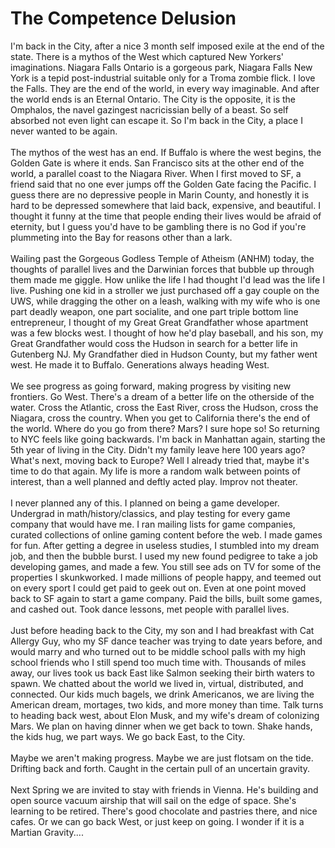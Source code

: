 The Competence Delusion
=======================

I&#39;m back in the City, after a nice 3 month self imposed exile at the end of the state. There is a mythos of the West which captured New Yorkers&#39; imaginations. Niagara Falls Ontario is a gorgeous park, Niagara Falls New York is a tepid post-industrial suitable only for a Troma zombie flick.  I love the Falls. They are the end of the world, in every way imaginable. And after the world ends is an Eternal Ontario.  The City is the opposite, it is the Omphalos, the navel gazingest nacricissian belly of a beast.  So self absorbed not even light can escape it.  So I&#39;m back in the City, a place I never wanted to be again. <br><br>The mythos of the west has an end. If Buffalo is where the west begins, the Golden Gate is where it ends. San Francisco sits at the other end of the world, a parallel coast to the Niagara River. When I first moved to SF, a friend said that no one ever jumps off the Golden Gate facing the Pacific.  I guess there are no depressive people in Marin County, and honestly it is hard to be depressed somewhere that laid back, expensive, and beautiful.  I thought it funny at the time that people ending their lives would be afraid of eternity, but I guess you&#39;d have to be gambling there is no God if you&#39;re plummeting into the Bay for reasons other than a lark. <br><br>Wailing past the Gorgeous Godless Temple of Atheism (ANHM) today, the thoughts of parallel lives and the Darwinian forces that bubble up through them made me giggle. How unlike the life I had thought I&#39;d lead was the life I live. Pushing one kid in a stroller we just purchased off a gay couple on the UWS, while dragging the other on a leash, walking with my wife who is one part deadly weapon, one part socialite, and one part triple bottom line entrepreneur, I thought of my Great Great Grandfather whose apartment was a few blocks west. I thought of how he&#39;d play baseball, and his son, my Great Grandfather would coss the Hudson in search for a better life in Gutenberg NJ.  My Grandfather died in Hudson County, but my father went west. He made it to Buffalo. Generations always heading West. <br><br>We see progress as going forward, making progress by visiting new frontiers. Go West. There&#39;s a dream of a better life on the otherside of the water. Cross the Atlantic, cross the East River, cross the Hudson, cross the Niagara, cross the country. When you get to California there&#39;s the end of the world. Where do you go from there?  Mars?  I sure hope so!  So returning to NYC feels like going backwards. I&#39;m back in Manhattan again, starting the 5th year of living in the City.  Didn&#39;t my family leave here 100 years ago?  What&#39;s next, moving back to Europe?  Well I already tried that, maybe it&#39;s time to do that again. My life is more a random walk between points of interest, than a well planned and deftly acted play. Improv not theater. <br><br>I never planned any of this.  I planned on being a game developer. Undergrad in math/history/classics, and play testing for every game company that would have me. I ran mailing lists for game companies, curated collections of online gaming content before the web. I made games for fun. After getting a degree in useless studies, I stumbled into my dream job, and then the bubble burst. I used my new found pedigree to take a job developing games, and made a few. You still see ads on TV for some of the properties I skunkworked. I made millions of people happy, and teemed out on every sport I could get paid to geek out on. Even at one point moved back to SF again to start a game company. Paid the bills, built some games, and cashed out. Took dance lessons, met people with parallel lives. <br><br>Just before heading back to the City, my son and I had breakfast with Cat Allergy Guy, who my SF dance teacher was trying to date years before, and would marry and who turned out to be middle school palls with my high school friends who I still spend too much time with. Thousands of miles away, our lives took us back East like Salmon seeking their birth waters to spawn. We chatted about the world we lived in, virtual, distributed, and connected. Our kids much bagels, we drink Americanos, we are living the American dream, mortages, two kids, and more money than time. Talk turns to heading back west, about Elon Musk, and my wife&#39;s dream of colonizing Mars. We plan on having dinner when we get back to town. Shake hands, the kids hug, we part ways.  We go back East, to the City. <br><br>Maybe we aren&#39;t making progress. Maybe we are just flotsam on the tide. Drifting back and forth. Caught in the certain pull of an uncertain gravity. <br><br>Next Spring we are invited to stay with friends in Vienna. He&#39;s building and open source vacuum airship that will sail on the edge of space. She&#39;s learning to be retired. There&#39;s good chocolate and pastries there, and nice cafes. Or we can go back West, or just keep on going.  I wonder if it is a Martian Gravity....<br><br>